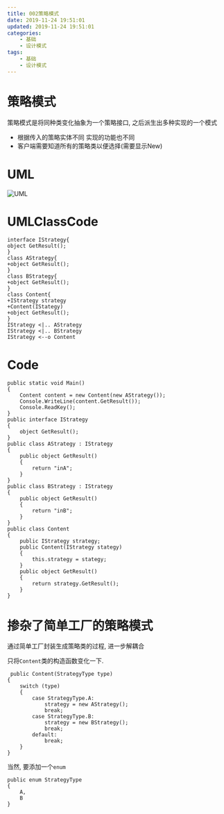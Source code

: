 ```yaml
---
title: 002策略模式
date: 2019-11-24 19:51:01
updated: 2019-11-24 19:51:01
categories:
	- 基础
	- 设计模式
tags: 
	- 基础
	- 设计模式
---
```


# 策略模式

策略模式是将同种类变化抽象为一个策略接口, 之后派生出多种实现的一个模式

* 根据传入的策略实体不同 实现的功能也不同
* 客户端需要知道所有的策略类以便选择(需要显示New)
<!--more-->
# UML

![UML](http://www.plantuml.com/plantuml/png/SoWkIImgAStDuShCAqajIajCJbNm32ufIYn9JQ-ivifFoafDBb5mJoq9IYqkpIdHqBJcgkLApaaiBbPmH2ZJngVEYKXrplb05-IL05N17Q1G36LmQKDbDO1oO15DN8OXDDlKwEaXN8akuOHDGbSt7-OEBeVKl1HWm000)

# UMLClassCode

```
interface IStrategy{
object GetResult();
}
class AStrategy{
+object GetResult();
}
class BStrategy{
+object GetResult();
}
class Content{
+IStrategy strategy
+Content(IStategy)
+object GetResult();
}
IStrategy <|.. AStrategy
IStrategy <|.. BStrategy
IStrategy <--o Content
```

# Code

```
public static void Main()
{
    Content content = new Content(new AStrategy());
    Console.WriteLine(content.GetResult());
    Console.ReadKey();
}
public interface IStrategy
{
    object GetResult();
}
public class AStrategy : IStrategy
{
    public object GetResult()
    {
        return "inA";
    }
}
public class BStrategy : IStrategy
{
    public object GetResult()
    {
        return "inB";
    }
}
public class Content
{
    public IStrategy strategy;
    public Content(IStrategy stategy)
    {
        this.strategy = stategy;
    }
    public object GetResult()
    {
        return strategy.GetResult();
    }
}
```

# 掺杂了简单工厂的策略模式

通过简单工厂封装生成策略类的过程, 进一步解耦合

只将`Content`类的构造函数变化一下.

```
 public Content(StrategyType type)
{
    switch (type)
    {
        case StrategyType.A:
            strategy = new AStrategy();
            break;
        case StrategyType.B:
            strategy = new BStrategy();
            break;
        default:
            break;
    }
}
```

当然, 要添加一个`enum`
```
public enum StrategyType
{
    A,
    B
}
```


